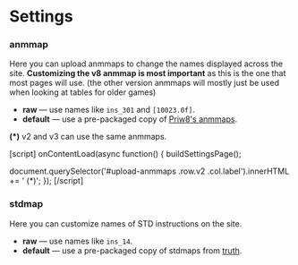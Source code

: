 # Settings

### anmmap

Here you can upload anmmaps to change the names displayed across the site.  **Customizing the v8 anmmap is most important** as this is the one that most pages will use. (the other version anmmaps will mostly just be used when looking at tables for older games)

* **raw** &mdash; use names like `ins_301` and `[10023.0f]`.
* **default** &mdash; use a pre-packaged copy of [Priw8's anmmaps](https://github.com/Priw8/eclmap).

<div id="upload-anmmaps"></div>

**(\*)** v2 and v3 can use the same anmmaps.

[script]
onContentLoad(async function() {
  buildSettingsPage();

  document.querySelector('#upload-anmmaps .row.v2 .col.label').innerHTML += ' (*)';
});
[/script]

### stdmap

Here you can customize names of STD instructions on the site.

* **raw** &mdash; use names like `ins_14`.
* **default** &mdash; use a pre-packaged copy of stdmaps from [truth](https://github.com/ExpHP/truth).

<div id="upload-stdmaps"></div>
